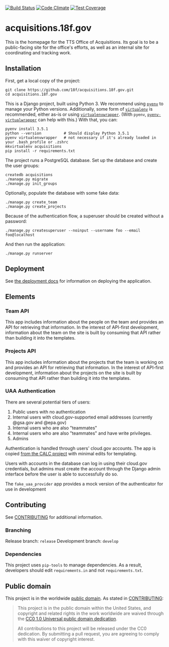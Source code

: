 [![Build Status](https://travis-ci.org/18F/acquisitions.18f.gov.svg?branch=develop)](https://travis-ci.org/18F/acquisitions.18f.gov)
[![Code Climate](https://codeclimate.com/github/18F/acquisitions.18f.gov/badges/gpa.svg)](https://codeclimate.com/github/18F/acquisitions.18f.gov)
[![Test Coverage](https://codeclimate.com/github/18F/acquisitions.18f.gov/badges/coverage.svg)](https://codeclimate.com/github/18F/acquisitions.18f.gov/coverage)

# acquisitions.18f.gov

This is the homepage for the TTS Office of Acquisitions. Its goal is to be a public-facing site for the office's efforts, as well as an internal site for coordinating and tracking work.

## Installation

First, get a local copy of the project:

```
git clone https://github.com/18f/acquisitions.18f.gov.git
cd acquisitions.18f.gov
```

This is a Django project, built using Python 3. We recommend using [`pyenv`](https://github.com/yyuu/pyenv) to manage your Python versions. Additionally, some form of [`virtualenv`](https://github.com/pypa/virtualenv) is recommended, either as-is or using [`virtualenvwrapper`](http://virtualenvwrapper.readthedocs.io/en/latest/). (With `pyenv`, [`pyenv-virtualwrapper`](https://github.com/yyuu/pyenv-virtualenvwrapper) can help with this.) With that, you can:

```
pyenv install 3.5.1
python --version          # Should display Python 3.5.1
pyenv virtualenvwrapper   # not necessary if it's already loaded in your .bash_profile or .zshrc
mkvirtualenv acquisitions
pip install -r requirements.txt
```

The project runs a PostgreSQL database. Set up the database and create the user groups:

```
createdb acquisitions
./manage.py migrate
./manage.py init_groups
```

Optionally, populate the database with some fake data:

```
./manage.py create_team
./manage.py create_projects
```

Because of the authentication flow, a superuser should be created without a
password:

```
./manage.py createsuperuser --noinput --username foo --email foo@localhost
```

And then run the application:

```
./manage.py runserver
```

## Deployment

See [the deployment docs](./docs/deploy.md) for information on deploying the application.

## Elements

### Team API

This app includes information about the people on the team and provides an API
for retrieving that information. In the interest of API-first development,
information about the team on the site is built by consuming that API rather
than building it into the templates.

### Projects API

This app includes information about the projects that the team is working on and
provides an API for retrieving that information. In the interest of API-first
development, information about the projects on the site is built by consuming
that API rather than building it into the templates.

### UAA Authentication

There are several potential tiers of users:

1. Public users with no authentication
1. Internal users with cloud.gov-supported email addresses (currently @gsa.gov
  and @epa.gov)
1. Internal users who are also "teammates"
1. Internal users who are also "teammates" and have write privileges.
1. Admins

Authentication is handled through users' cloud.gov accounts. The app is copied
[from the CALC project](https://github.com/18F/calc/tree/develop/uaa_client)
with minimal edits for templating.

Users with accounts in the database can log in using their cloud.gov
credentials, but admins must create the account through the Django admin interface
before the user is able to successfully do so.

The `fake_uaa_provider` app provides a mock version of the authenticator for use
in development

## Contributing

See [CONTRIBUTING](CONTRIBUTING.md) for additional information.

### Branching

Release branch: `release`
Development branch: `develop`

### Dependencies

This project uses `pip-tools` to manage dependencies. As a result, developers
should edit `requirements.in` and not `requirements.txt`.

## Public domain

This project is in the worldwide [public domain](LICENSE.md). As stated in [CONTRIBUTING](CONTRIBUTING.md):

> This project is in the public domain within the United States, and copyright and related rights in the work worldwide are waived through the [CC0 1.0 Universal public domain dedication](https://creativecommons.org/publicdomain/zero/1.0/).
>
> All contributions to this project will be released under the CC0 dedication. By submitting a pull request, you are agreeing to comply with this waiver of copyright interest.
